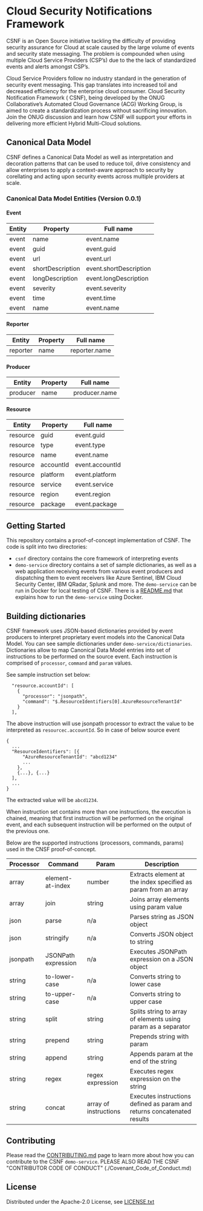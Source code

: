 # Cloud Security Notifications Framework

CSNF is an Open Source initiative tackling the difficulty of providing security assurance for Cloud at scale caused by the large volume of events and security state messaging. The problem is compounded when using multiple Cloud Service Providers (CSP’s) due to the the lack of standardized events and alerts amongst CSP’s.

Cloud Service Providers follow no industry standard in the generation of security event messaging. This gap translates
into increased toil and decreased efficiency for the enterprise cloud consumer. Cloud Security Notification Framework (
CSNF), being developed by the ONUG Collaborative’s Automated Cloud Governance (ACG) Working Group, is aimed to create a
standardization process without sacrificing innovation. Join the ONUG discussion and learn how CSNF will support your
efforts in delivering more efficient Hybrid Multi-Cloud solutions.

## Canonical Data Model

CSNF defines a Canonical Data Model as well as interpretation and decoration patterns that can be used to reduce toil, drive consistency and allow enterprises to apply a context-aware approach to security by corellating and acting upon security events across multiple providers at scale. 

### Canonical Data Model Entities (Version 0.0.1)

#### Event

| Entity | Property | Full name|
|---|---|---|
| event | name | event.name | 
| event | guid | event.guid|
| event | url | event.url|
| event | shortDescription | event.shortDescription |
| event | longDescription | event.longDescription |
| event | severity | event.severity| 
| event | time| event.time|
| event | name | event.name |

#### Reporter

| Entity | Property | Full name  |
|---|---|---|
| reporter | name | reporter.name |

#### Producer

| Entity | Property | Full name  |
|---|---|---|
| producer | name | producer.name |

#### Resource

| Entity | Property | Full name|
|---|---|---|
| resource | guid | event.guid|
| resource | type | event.type |
| resource | name | event.name |
| resource | accountId | event.accountId | 
| resource | platform | event.platform|
| resource | service | event.service| 
| resource | region| event.region|
| resource | package | event.package |

## Getting Started

This repository contains a proof-of-concept implementation of CSNF. The code is split into two directories:

* `csnf` directory contains the core framework of interpreting events
* `demo-service` directory contains a set of sample dictionaries, as well as a web application receiving events from various event producers and dispatching them to event receivers like Azure Sentinel, IBM Cloud Security Center, IBM QRadar, Splunk and more.  The `demo-service` can be run in Docker for local testing of CSNF. There is a [README.md](./demo-service/README.md) that explains how to run the `demo-service` using Docker.

## Building dictionaries

CSNF framework uses JSON-based dictionaries provided by event producers to interpret proprietary event models into the Canonical Data Model. You can see sample dictionaries under `demo-service/dictionaries`. Dictionaries allow to map Canonical Data Model entries into set of instructions to be performed on the source event. Each instruction is comprised of `processor`, `command` and `param` values. 

See sample instruction set below:

```
  "resource.accountId": [
    {
      "processor": "jsonpath",
      "command": "$.ResourceIdentifiers[0].AzureResourceTenantId"
    }
  ],
```

The above instruction will use jsonpath processor to extract the value to be interpreted as `resourcec.accountId`. So in case of below source event

```
{
  ...
  "ResourceIdentifiers": [{
      "AzureResourceTenantId": "abcd1234"
      ...
    },
    {...}, {...}
  ],
  ...
}
```

The extracted value will be `abcd1234`.

When instruction set contains more than one instructions, the execution is chained, meaning that first instruction will be performed on the original event, and each subsequent instruction will be performed on the output of the previous one. 

Below are the supported instructions (processors, commands, params) used in the CNSF proof-of-concept. 

| Processor | Command | Param | Description | 
|---|---|---|---|
|array|element-at-index|number| Extracts element at the index specified as param from an array |
|array|join|string| Joins array elements using param value|
|json| parse | n/a | Parses string as JSON object|
|json| stringify |n/a| Converts JSON object to string |
|jsonpath|JSONPath expression|n/a|Executes JSONPath expression on a JSON object|
|string|to-lower-case|n/a|Converts string to lower case|
|string|to-upper-case|n/a|Converts string to upper case|
|string|split|string|Splits string to array of elements using param as a separator|
|string|prepend|string|Prepends string with param|
|string|append|string|Appends param at the end of the string|
|string|regex|regex expression|Executes regex expression on the string|
|string|concat|array of instructions|Executes instructions defined as param and returns concatenated results|

## Contributing

Please read the [CONTRIBUTING.md](./demo-service/CONTRIBUTING.md) page to learn more about how you can contribute to the CSNF `demo-service`.
PLEASE ALSO READ THE CSNF "CONTRIBUTOR CODE OF CONDUCT" (./Covenant_Code_of_Conduct.md)

## License

Distributed under the Apache-2.0 License, see [LICENSE.txt](./LICENSE.txt)





